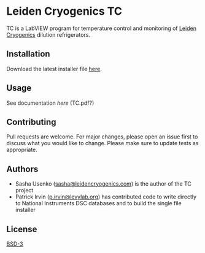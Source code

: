 # Leiden Cryogenics TC

TC is a LabVIEW program for temperature control and monitoring of [Leiden Cryogenics](https://leiden-cryogenics.com/) dilution refrigerators.

## Installation

Download the latest installer file [here](https://github.com/levylabpitt/Leiden-TC/releases/latest).

## Usage

See documentation _here_ (TC.pdf?)

## Contributing

Pull requests are welcome. For major changes, please open an issue first to discuss what you would like to change.
Please make sure to update tests as appropriate.

## Authors
- Sasha Usenko (sasha@leidencryogenics.com) is the author of the TC project
- Patrick Irvin (p.irvin@levylab.org) has contributed code to write directly to National Instruments DSC databases and to build the single file installer

## License
[BSD-3](https://choosealicense.com/licenses/bsd-3-clause/)
